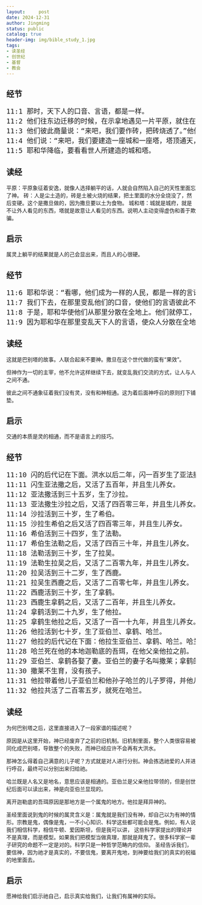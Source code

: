 ```yaml
---
layout:     post
date: 2024-12-31
author: Jingming
status: public
catalog: true
header-img: img/bible_study_1.jpg
tags:
- 读圣经
- 创世纪
- 基督
- 教会
---
```


## 经节
<pre style="font-size: 18px;">
11:1 那时，天下人的口音、言语，都是一样。
11:2 他们往东边迁移的时候，在示拿地遇见一片平原，就住在那里。
11:3 他们彼此商量说：“来吧，我们要作砖，把砖烧透了。”他们就拿砖当石头，又拿石漆当灰泥。
11:4 他们说：“来吧，我们要建造一座城和一座塔，塔顶通天，为要传扬我们的名，免得我们分散在全地上。”
11:5 耶和华降临，要看看世人所建造的城和塔。
</pre>

## 读经

平原：平原象征着安逸，就像人选择躺平的话，人就会自然陷入自己的天性里面忘了神。
砖：人是尘土造的，砖是土被火烧的结果，把土里面的水分全烧没了，然后变硬。这个是撒旦做的，因为撒旦要以土为食物。
城和塔：城就是城府，就是不让外人看见的东西，塔就是故意让人看见的东西。说明人主动变得虚伪和善于欺骗。

## 启示

属灵上躺平的结果就是人的己会显出来，而且人的心很硬。

## 经节

<pre style="font-size: 18px;">
11:6 耶和华说：“看哪，他们成为一样的人民，都是一样的言语，如今既作起这事来，以后他们所要作的事就没有不成就的了。
11:7 我们下去，在那里变乱他们的口音，使他们的言语彼此不通。”
11:8 于是，耶和华使他们从那里分散在全地上。他们就停工，不造那城了。
11:9 因为耶和华在那里变乱天下人的言语，使众人分散在全地上，所以那城名叫巴别（就是“变乱”的意思）。
</pre>

## 读经

这就是巴别塔的故事。人联合起来不要神。撒旦在这个世代做的蛮有“果效”。

但神作为一切的主宰，他不允许这样继续下去，就变乱我们交流的方式，让人与人之间不通。

彼此之间不通象征着我们没有灵，没有和神相通。这为着后面神呼召的原则打下铺垫。

## 启示

交通的本质是灵的相通，而不是语言上的技巧。


## 经节
<pre style="font-size: 18px;">
11:10 闪的后代记在下面。洪水以后二年，闪一百岁生了亚法撒。
11:11 闪生亚法撒之后，又活了五百年，并且生儿养女。
11:12 亚法撒活到三十五岁，生了沙拉。
11:13 亚法撒生沙拉之后，又活了四百零三年，并且生儿养女。
11:14 沙拉活到三十岁，生了希伯。
11:15 沙拉生希伯之后又活了四百零三年，并且生儿养女。
11:16 希伯活到三十四岁，生了法勒。
11:17 希伯生法勒之后，又活了四百三十年，并且生儿养女。
11:18 法勒活到三十岁，生了拉吴。
11:19 法勒生拉吴之后，又活了二百零九年，并且生儿养女。
11:20 拉吴活到三十二岁，生了西鹿。
11:21 拉吴生西鹿之后，又活了二百零七年，并且生儿养女。
11:22 西鹿活到三十岁，生了拿鹤。
11:23 西鹿生拿鹤之后，又活了二百年，并且生儿养女。
11:24 拿鹤活到二十九岁，生了他拉。
11:25 拿鹤生他拉之后，又活了一百一十九年，并且生儿养女。
11:26 他拉活到七十岁，生了亚伯兰、拿鹤、哈兰。
11:27 他拉的后代记在下面：他拉生亚伯兰、拿鹤、哈兰。哈兰生罗得。
11:28 哈兰死在他的本地迦勒底的吾珥，在他父亲他拉之前。
11:29 亚伯兰、拿鹤各娶了妻。亚伯兰的妻子名叫撒莱；拿鹤的妻子名叫密迦，是哈兰的女儿。哈兰是密迦和亦迦的父亲。
11:30 撒莱不生育，没有孩子。
11:31 他拉带着他儿子亚伯兰和他孙子哈兰的儿子罗得，并他儿妇亚伯兰的妻子撒莱，出了迦勒底的吾珥，要往迦南地去。他们走到哈兰，就住在那里。
11:32 他拉共活了二百零五岁，就死在哈兰。
</pre>

## 读经

为何巴别塔之后，这里直接进入了一段家谱的描述呢？

原因是从这里开始，神已经废弃了之前的旧机制。旧机制里面，整个人类很容易被同化成巴别塔，导致整个的失败，而神已经应许不会再有大洪水。

那神怎么得着自己满意的儿子呢？方式就是对人进行分别。神会拣选祂爱的人并进行呼召，最终可以分别出来归给祂。

哈兰既是人名又是地名，意思应该是相通的。亚伯兰是父亲他拉带领的，但是创世纪后面可以读出来，神是向亚伯兰显现的。

离开迦勒底的吾珥原因是那地方是一个属鬼的地方。他拉是拜异神的。

圣经里面说到鬼的时候的属灵含义是：属鬼就是我们没有神，却自己以为有神的情形。宗教是鬼，偶像是鬼，一不小心知识、科学这些都可能会是鬼。例如，有人说我们相信科学，相信牛顿、爱因斯坦，但是我可以讲，
这些科学家提出的理论并不是真理，而是模型。如果我们把模型当做真理，那就是拜鬼了。很多科学家一辈子研究的命题不一定是对的。科学只是一种哲学范畴内的信仰。
圣经告诉我们，要信神，因为祂才是真实的，不要信鬼，要离开鬼地，到神要给我们的真实的祝福的地里面去。

## 启示

愿神给我们启示祂自己，启示真实给我们，让我们有属神的实际。